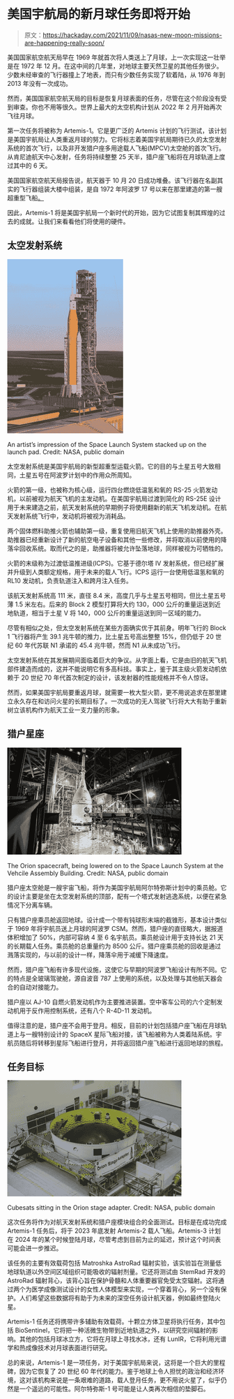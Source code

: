 # 美国宇航局的新月球任务即将开始

> 原文：<https://hackaday.com/2021/11/09/nasas-new-moon-missions-are-happening-really-soon/>

美国国家航空航天局早在 1969 年就首次将人类送上了月球，上一次实现这一壮举是在 1972 年 12 月。在这中间的几年里，对地球主要天然卫星的其他任务很少。少数未经审查的飞行器撞上了地表，而只有少数任务实现了软着陆，从 1976 年到 2013 年没有一次成功。

然而，美国国家航空航天局的目标是恢复月球表面的任务，尽管在这个阶段没有受到审查。你也不用等很久。世界上最大的太空机构计划从 2022 年 2 月开始再次飞往月球。

第一次任务将被称为 Artemis-1。它是更广泛的 Artemis 计划的飞行测试，该计划是美国宇航局让人类重返月球的努力。它将标志着美国宇航局期待已久的太空发射系统的首次飞行，以及非开发猎户座多用途载人飞船(MPCV)太空舱的首次飞行。从肯尼迪航天中心发射，任务将持续整整 25 天半，猎户座飞船将在月球轨道上度过其中的 6 天。

美国国家航空航天局报告说，航天器于 10 月 20 日成功堆叠。该飞行器在名副其实的飞行器组装大楼中组装，是自 1972 年阿波罗 17 号以来在那里建造的第一艘超重型飞船[。](https://spaceflightnow.com/2021/10/21/stacking-of-orion-spacecraft-caps-assembly-of-first-artemis-moon-rocket/)

因此，Artemis-1 将是美国宇航局一个新时代的开始，因为它试图复制其辉煌的过去的成就。让我们来看看他们将使用的硬件。

## 太空发射系统

![](img/498fba97612d6ba8369ea148fe118fb5.png)

An artist’s impression of the Space Launch System stacked up on the launch pad. Credit: NASA, public domain

太空发射系统是美国宇航局的新型超重型运载火箭。它的目的与土星五号大致相同，土星五号在阿波罗计划中的作用众所周知。

火箭的第一级，也被称为核心级，运行四台燃烧低温氢和氧的 RS-25 火箭发动机，以前被视为航天飞机的主发动机。在美国宇航局过渡到简化的 RS-25E 设计用于未来建造之前，航天发射系统的早期例子将使用翻新的航天飞机发动机。在航天发射系统飞行中，发动机将被视为消耗品。

两个固体燃料助推火箭也辅助第一级，重复使用旧航天飞机上使用的助推器外壳。助推器已经重新设计了新的航空电子设备和其他一些修改，并将取消以前使用的降落伞回收系统。取而代之的是，助推器将被允许坠落地球，同样被视为可牺牲的。

火箭的末级称为过渡低温推进级(ICPS)。它基于德尔塔 IV 发射系统，但已经扩展并升级到人类额定规格，用于未来的载人飞行。ICPS 运行一台使用低温氢和氧的 RL10 发动机，负责轨道注入和跨月注入任务。

该航天发射系统高 111 米，直径 8.4 米，高度几乎与土星五号相同，但比土星五号薄 1.5 米左右。后来的 Block 2 模型打算将大约 130，000 公斤的重量运送到近地轨道，相当于土星 V 将 140，000 公斤的重量运送到同一区域的能力。

尽管有相似之处，但太空发射系统在某些方面确实优于其前身。明年飞行的 Block 1 飞行器将产生 39.1 兆牛顿的推力，比土星五号高出整整 15%，但仍低于 20 世纪 60 年代苏联 N1 承诺的 45.4 兆牛顿，然而 N1 从未成功飞行。

太空发射系统在其发展期间面临着巨大的争议。从字面上看，它是由旧的航天飞机部件建造而成的，这并不能说明它有多高科技。事实上，鉴于其主级火箭发动机依赖于 20 世纪 70 年代首次制定的设计，该发射器的性能规格并不令人惊讶。

然而，如果美国宇航局要重返月球，就需要一枚大型火箭，更不用说追求在那里建立永久存在和访问火星的长期目标了。一次成功的无人驾驶飞行将大大有助于重新树立该机构作为航天工业一支力量的形象。

## 猎户星座

![](img/843e01c11c4b662533c4f79af82bdc1c.png)

The Orion spacecraft, being lowered on to the Space Launch System at the Vehcile Assembly Building. Credit: NASA, public domain

猎户座太空舱是一艘宇宙飞船，将作为美国宇航局阿尔特弥斯计划中的乘员舱。它的设计主要是坐在太空发射系统的顶部，配有一个塔式发射逃逸系统，以便在紧急情况下分离车辆。

只有猎户座乘员舱返回地球。设计成一个带有钝球形末端的截锥形，基本设计类似于 1969 年将宇航员送上月球的阿波罗 CSM。然而，猎户座的直径略大，据报道体积增加了 50%，内部可容纳 4 至 6 名宇航员。乘员舱设计用于支持长达 21 天的长期载人任务。乘员舱的总重量约为 8500 公斤。猎户座乘员舱的回收是通过溅落实现的，与以前的设计一样，降落伞用于减缓下降速度。

然而，猎户座飞船有许多现代设施，这使它与早期的阿波罗飞船设计有所不同。它的特点是全玻璃驾驶舱，源自波音 787 上使用的系统，以及处理与其他航天器会合的自动对接能力。

猎户座以 AJ-10 自燃火箭发动机作为主要推进装置。空中客车公司的六个定制发动机用于反作用控制系统，还有八个 R-4D-11 发动机。

值得注意的是，猎户座不会用于登月。相反，目前的计划包括猎户座飞船在月球轨道上与一艘特别设计的 SpaceX 星际飞船对接，该飞船被称为人类着陆系统。宇航员随后将转移到星际飞船进行登月，并将返回猎户座飞船进行返回地球的旅程。

## 任务目标

![](img/f744af694ac3bb0c987527a0319bfa95.png)

Cubesats sitting in the Orion stage adapter. Credit: NASA, public domain

这次任务将作为对航天发射系统和猎户座模块组合的全面测试。目标是在成功完成 Artemis-1 任务后，将于 2023 年底发射 Artemis-2 载人飞船。Artemis-3 计划在 2024 年的某个时候登陆月球，尽管考虑到目前为止的延迟，预计这个时间表可能会进一步推迟。

该任务的主要有效载荷包括 Matroshka AstroRad 辐射实验，该实验旨在测量低地球轨道以外空间区域组织可能吸收的辐射剂量。它还将测试由 StemRad 开发的 AstroRad 辐射背心，该背心旨在保护骨髓和人体重要器官免受太空辐射。这将通过两个为医学成像测试设计的女性人体模型来实现，一个穿着背心，另一个没有保护。人们希望这些数据将有助于为未来的深空任务设计航天器，例如最终登陆火星。

Artemis-1 任务还将携带许多辅助有效载荷。十颗立方体卫星将执行任务，其中包括 BioSentinel，它将把一种活微生物带到近地轨道之外，以研究空间辐射的影响。其他的包括月球冰立方，它将在月球上寻找水冰，还有 LunIR，它将利用光谱学和热成像技术对月球表面进行研究。

总的来说，Artemis-1 是一项任务，对于美国宇航局来说，这将是一个巨大的里程碑，因为它恢复了 20 世纪 60 年代的能力。鉴于地球上令人担忧的政治和经济环境，这对该机构来说是一条艰难的道路，载人登月任务，更不用说火星了，似乎仍然是一个遥远的可能性。阿尔特弥斯-1 号可能是让人类再次相信的垫脚石。